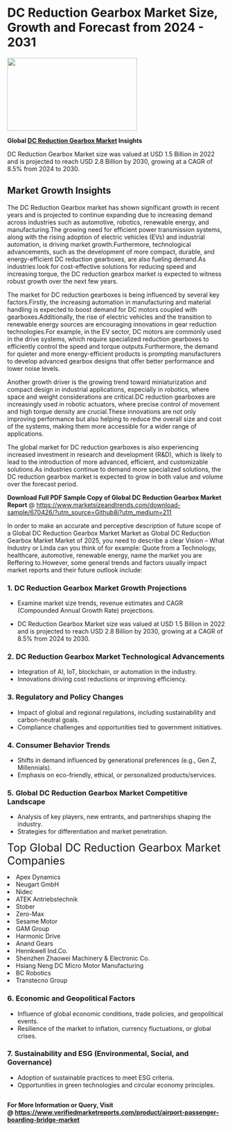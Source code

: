 <H1>DC Reduction Gearbox Market Size, Growth and Forecast from 2024 - 2031</H1><img class="aligncenter size-medium wp-image-584254" src="https://thirdeyenews.in/wp-content/uploads/2024/09/Global-Market-Research-300x168.jpeg" alt="" width="300" height="168" /><p><strong>Global&nbsp;<a href="https://www.marketsizeandtrends.com/download-sample/670426/?utm_source=Github8j?utm_medium=211">DC Reduction Gearbox Market</a> Insights</strong></p><p>DC Reduction Gearbox Market size was valued at USD 1.5 Billion in 2022 and is projected to reach USD 2.8 Billion by 2030, growing at a CAGR of 8.5% from 2024 to 2030.</p><p><h2>Market Growth Insights</h2> <p>The DC Reduction Gearbox market has shown significant growth in recent years and is projected to continue expanding due to increasing demand across industries such as automotive, robotics, renewable energy, and manufacturing.The growing need for efficient power transmission systems, along with the rising adoption of electric vehicles (EVs) and industrial automation, is driving market growth.Furthermore, technological advancements, such as the development of more compact, durable, and energy-efficient DC reduction gearboxes, are also fueling demand.As industries look for cost-effective solutions for reducing speed and increasing torque, the DC reduction gearbox market is expected to witness robust growth over the next few years.</p> <p>The market for DC reduction gearboxes is being influenced by several key factors.Firstly, the increasing automation in manufacturing and material handling is expected to boost demand for DC motors coupled with gearboxes.Additionally, the rise of electric vehicles and the transition to renewable energy sources are encouraging innovations in gear reduction technologies.For example, in the EV sector, DC motors are commonly used in the drive systems, which require specialized reduction gearboxes to efficiently control the speed and torque outputs.Furthermore, the demand for quieter and more energy-efficient products is prompting manufacturers to develop advanced gearbox designs that offer better performance and lower noise levels.</p> <p>Another growth driver is the growing trend toward miniaturization and compact design in industrial applications, especially in robotics, where space and weight considerations are critical.DC reduction gearboxes are increasingly used in robotic actuators, where precise control of movement and high torque density are crucial.These innovations are not only improving performance but also helping to reduce the overall size and cost of the systems, making them more accessible for a wider range of applications.</p> <p>The global market for DC reduction gearboxes is also experiencing increased investment in research and development (R&D), which is likely to lead to the introduction of more advanced, efficient, and customizable solutions.As industries continue to demand more specialized solutions, the DC reduction gearbox market is expected to grow in both value and volume over the forecast period.</p> <p><span class=""><strong>Download Full PDF Sample Copy of Global DC Reduction Gearbox Market Report</strong> @ <a href="https://www.marketsizeandtrends.com/download-sample/670426/?utm_source=Github8j?utm_medium=211" target="_blank">https://www.marketsizeandtrends.com/download-sample/670426/?utm_source=Github8j?utm_medium=211</a></span></p><p>In order to make an accurate and perceptive description of future scope of a Global&nbsp;DC Reduction Gearbox Market Market as Global&nbsp;DC Reduction Gearbox Market Market of 2025, you need to describe a clear Vision &ndash; What Industry or Linda can you think of for example: Quote from a Technology, healthcare, automotive, renewable energy, name the market you are Reffering to.However, some general trends and factors usually impact market reports and their future outlook include:</p><h3>1.&nbsp;<strong>DC Reduction Gearbox Market Growth Projections</strong></h3><ul><li>Examine market size trends, revenue estimates and CAGR (Compounded Annual Growth Rate) projections.</li><li><p>DC Reduction Gearbox Market size was valued at USD 1.5 Billion in 2022 and is projected to reach USD 2.8 Billion by 2030, growing at a CAGR of 8.5% from 2024 to 2030.</p></li></ul><h3>2.&nbsp;<strong>DC Reduction Gearbox Market Technological Advancements</strong></h3><ul><li>Integration of AI, IoT, blockchain, or automation in the industry.</li><li>Innovations driving cost reductions or improving efficiency.</li></ul><h3>3.&nbsp;<strong>Regulatory and Policy Changes</strong></h3><ul><li>Impact of global and regional regulations, including sustainability and carbon-neutral goals.</li><li>Compliance challenges and opportunities tied to government initiatives.</li></ul><h3>4.&nbsp;<strong>Consumer Behavior Trends</strong></h3><ul><li>Shifts in demand influenced by generational preferences (e.g., Gen Z, Millennials).</li><li>Emphasis on eco-friendly, ethical, or personalized products/services.</li></ul><h3>5.&nbsp;<strong>Global DC Reduction Gearbox Market Competitive Landscape</strong></h3><ul><li>Analysis of key players, new entrants, and partnerships shaping the industry.</li><li>Strategies for differentiation and market penetration.</li></ul><p data-pm-slice="1 1 []"><span style="color: inherit; font-family: inherit; font-size: 25px;">Top Global DC Reduction Gearbox Market Companies</span></p><div class="" data-test-id=""><p><li>Apex Dynamics</li><li> Neugart GmbH</li><li> Nidec</li><li> ATEK Antriebstechnik</li><li> Stober</li><li> Zero-Max</li><li> Sesame Motor</li><li> GAM Group</li><li> Harmonic Drive</li><li> Anand Gears</li><li> Hennkwell Ind.Co.</li><li> Shenzhen Zhaowei Machinery & Electronic Co.</li><li> Hsiang Neng DC Micro Motor Manufacturing</li><li> BC Robotics</li><li> Transtecno Group</li></p></div><h3>6.&nbsp;<strong>Economic and Geopolitical Factors</strong></h3><ul><li>Influence of global economic conditions, trade policies, and geopolitical events.</li><li>Resilience of the market to inflation, currency fluctuations, or global crises.</li></ul><h3>7.&nbsp;<strong>Sustainability and ESG (Environmental, Social, and Governance)</strong></h3><ul><li>Adoption of sustainable practices to meet ESG criteria.</li><li>Opportunities in green technologies and circular economy principles.</li></ul><h2><strong style="font-size: 14px;">For More Information or Query, Visit @&nbsp;</strong><a style="background-color: #ffffff; font-size: 14px;" href="https://www.marketsizeandtrends.com/report/dc-reduction-gearbox-market/" target="_blank">https://www.verifiedmarketreports.com/product/airport-passenger-boarding-bridge-market</a></h2>
